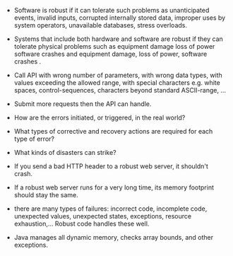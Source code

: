
* Software is robust if it can tolerate such problems as unanticipated events, invalid inputs, corrupted internally stored data, improper uses by system operators,
unavailable databases, stress overloads.

* Systems that include both hardware and software are robust if they can tolerate physical problems such as equipment damage loss of power software crashes and equipment damage, loss of power, software crashes . 

* Call API with wrong number of parameters, with wrong data types, with values exceeding the allowed range, with special characters e.g. white spaces, control-sequences, characters beyond standard ASCII-range, …

* Submit more requests then the API can handle.

* How are the errors initiated, or triggered, in the real world?

* What types of corrective and recovery actions are required for each type of error?

* What kinds of disasters can strike?

* If you send a bad HTTP header to a robust web server, it shouldn't crash.

* If a robust web server runs for a very long time, its memory footprint should stay the same.

* there are many types of failures: incorrect code, incomplete code, unexpected values, unexpected states, exceptions, resource exhaustion,… Robust code handles these well.

* Java manages all dynamic memory, checks array bounds, and other exceptions.









